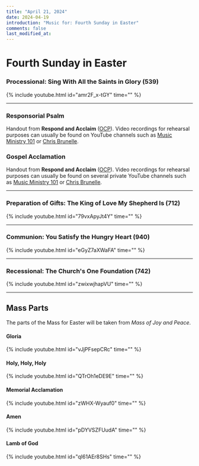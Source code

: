 ```yaml
---
title: "April 21, 2024"
date: 2024-04-19
introduction: "Music for: Fourth Sunday in Easter"
comments: false
last_modified_at: 
---
```


# Fourth Sunday in Easter

### Processional: Sing With All the Saints in Glory (539)

{% include youtube.html id="amr2F_x-tGY" time="" %} <br>

---

### Responsorial Psalm

Handout from **Respond and Acclaim** ([OCP](https://www.ocp.org/en-us)). Video recordings for rehearsal purposes can usually be found on YouTube channels such as [Music Ministry 101](https://www.youtube.com/@MusicMinistry101/videos) or [Chris Brunelle](https://www.youtube.com/@ChrisBrunelle/videos).

### Gospel Acclamation

Handout from **Respond and Acclaim** ([OCP](https://www.ocp.org/en-us)). Video recordings for rehearsal purposes can usually be found on several private YouTube channels such as [Music Ministry 101](https://www.youtube.com/@MusicMinistry101/videos) or [Chris Brunelle](https://www.youtube.com/@ChrisBrunelle/videos).

---

### Preparation of Gifts: The King of Love My Shepherd Is (712)

{% include youtube.html id="79vxApyJt4Y" time="" %} <br>

---

### Communion: You Satisfy the Hungry Heart (940)

{% include youtube.html id="eGyZ7aXWaFA" time="" %} <br>

---

### Recessional: The Church's One Foundation (742)

{% include youtube.html id="zwixwjhapVU" time="" %} <br>

---

## Mass Parts

The parts of the Mass for Easter will be taken from *Mass of Joy and Peace*.

#### Gloria

{% include youtube.html id="vJjPFsepCRc" time="" %} <br>


#### Holy, Holy, Holy

{% include youtube.html id="QTrOh1eDE9E" time="" %} <br>


#### Memorial Acclamation

{% include youtube.html id="zWHX-Wyauf0" time="" %} <br>


#### Amen

{% include youtube.html id="pDYVSZFUudA" time="" %} <br>


#### Lamb of God

{% include youtube.html id="qI61AEr8SHs" time="" %}